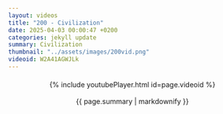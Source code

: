 ```yaml
---
layout: videos
title: "200 - Civilization"
date: 2025-04-03 00:00:47 +0200
categories: jekyll update
summary: Civilization
thumbnail: "../assets/images/200vid.png"
videoid: W2A41AGWJLk
---
```


<div style="text-align: center; margin-top: 20px;">
  {% include youtubePlayer.html id=page.videoid %}
  <p style="margin-top: 15px; font-size: 1.2em; color: #333;">
    <p>{{ page.summary | markdownify }}</p>
  </p>
</div>
